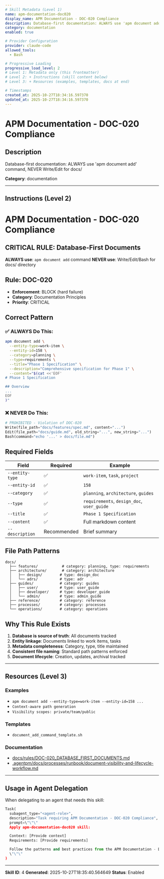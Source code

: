 ```yaml
---
# Skill Metadata (Level 1)
name: apm-documentation-doc020
display_name: APM Documentation - DOC-020 Compliance
description: Database-first documentation: ALWAYS use 'apm document add' command, NEVER Write/Edit for docs/
category: documentation
enabled: true

# Provider Configuration
provider: claude-code
allowed_tools:
  - Bash

# Progressive Loading
progressive_load_level: 2
# Level 1: Metadata only (this frontmatter)
# Level 2: + Instructions (skill content below)
# Level 3: + Resources (examples, templates, docs at end)

# Timestamps
created_at: 2025-10-27T18:34:16.597370
updated_at: 2025-10-27T18:34:16.597370
---
```


# APM Documentation - DOC-020 Compliance

## Description
Database-first documentation: ALWAYS use 'apm document add' command, NEVER Write/Edit for docs/

**Category**: documentation

---

## Instructions (Level 2)

# APM Documentation - DOC-020 Compliance

## CRITICAL RULE: Database-First Documents

**ALWAYS use**: `apm document add` command
**NEVER use**: Write/Edit/Bash for docs/ directory

## Rule: DOC-020
- **Enforcement**: BLOCK (hard failure)
- **Category**: Documentation Principles
- **Priority**: CRITICAL

## Correct Pattern

### ✅ ALWAYS Do This:
```bash
apm document add \
  --entity-type=work-item \
  --entity-id=158 \
  --category=planning \
  --type=requirements \
  --title="Phase 1 Specification" \
  --description="Comprehensive specification for Phase 1" \
  --content="$(cat <<'EOF'
# Phase 1 Specification

## Overview
...
EOF
)"
```

### ❌ NEVER Do This:
```python
# PROHIBITED - Violation of DOC-020
Write(file_path="docs/features/spec.md", content="...")
Edit(file_path="docs/guide.md", old_string="...", new_string="...")
Bash(command="echo '...' > docs/file.md")
```

## Required Fields
| Field | Required | Example |
|-------|----------|---------|
| `--entity-type` | ✅ | `work-item`, `task`, `project` |
| `--entity-id` | ✅ | `158` |
| `--category` | ✅ | `planning`, `architecture`, `guides` |
| `--type` | ✅ | `requirements`, `design_doc`, `user_guide` |
| `--title` | ✅ | `Phase 1 Specification` |
| `--content` | ✅ | Full markdown content |
| `--description` | Recommended | Brief summary |

## File Path Patterns
```
docs/
  ├── features/           # category: planning, type: requirements
  ├── architecture/       # category: architecture
  │   ├── design/        # type: design_doc
  │   └── adrs/          # type: adr
  ├── guides/            # category: guides
  │   ├── user/          # type: user_guide
  │   ├── developer/     # type: developer_guide
  │   └── admin/         # type: admin_guide
  ├── reference/         # category: reference
  ├── processes/         # category: processes
  └── operations/        # category: operations
```

## Why This Rule Exists
1. **Database is source of truth**: All documents tracked
2. **Entity linkage**: Documents linked to work items, tasks
3. **Metadata completeness**: Category, type, title maintained
4. **Consistent file naming**: Standard path patterns enforced
5. **Document lifecycle**: Creation, updates, archival tracked

---

## Resources (Level 3)

### Examples
- `apm document add --entity-type=work-item --entity-id=158 ...`
- `Context-aware path generation`
- `Visibility scopes: private/team/public`

### Templates
- `document_add_command_template.sh`

### Documentation
- [docs/rules/DOC-020_DATABASE_FIRST_DOCUMENTS.md](docs/rules/DOC-020_DATABASE_FIRST_DOCUMENTS.md)
- [.agentpm/docs/processes/runbook/document-visibility-and-lifecycle-workflow.md](.agentpm/docs/processes/runbook/document-visibility-and-lifecycle-workflow.md)


---

## Usage in Agent Delegation

When delegating to an agent that needs this skill:

```python
Task(
  subagent_type="<agent-role>",
  description="Task requiring APM Documentation - DOC-020 Compliance",
  prompt=\"\"\"
  Apply apm-documentation-doc020 skill:

  Context: [Provide context]
  Requirements: [Provide requirements]

  Follow the patterns and best practices from the APM Documentation - DOC-020 Compliance skill.
  \"\"\"
)
```

---

**Skill ID**: 4
**Generated**: 2025-10-27T18:35:40.564649
**Status**: Enabled
